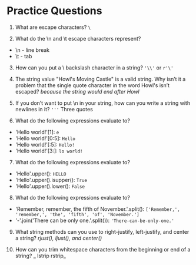 # Practice Questions

1. What are escape characters?
`\`

2. What do the \n and \t escape characters represent?
- \n - line break
- \t - tab

3. How can you put a \ backslash character in a string?
`'\\'` or  `r'\'`

4. The string value "Howl's Moving Castle" is a valid string. Why isn’t it a problem that the single quote character in the word Howl's isn’t escaped?
_because the string would end after Howl_

5. If you don’t want to put \n in your string, how can you write a string with newlines in it?
`'''` Three quotes

6. What do the following expressions evaluate to?
- 'Hello world!'[1]: `e`
- 'Hello world!'[0:5]: `Hello`
- 'Hello world!'[:5]: `Hello!`
- 'Hello world!'[3:]: `lo world!`


7. What do the following expressions evaluate to?
- 'Hello'.upper(): `HELLO` 
- 'Hello'.upper().isupper(): `True`
- 'Hello'.upper().lower(): `False`

8. What do the following expressions evaluate to?
- 'Remember, remember, the fifth of November.'.split(): `['Remember,', 'remember,', 'the', 'fifth', 'of', 'November.']` 
- '-'.join('There can be only one.'.split()): `'There-can-be-only-one.'`

9. What string methods can you use to right-justify, left-justify, and center a string?
_rjust(), ljust(), and center()_

10. How can you trim whitespace characters from the beginning or end of a string?
_ lstrip rstrip_
